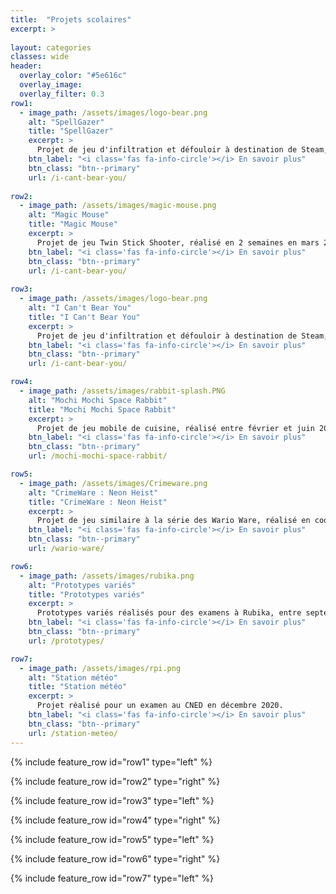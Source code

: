 ```yaml
---
title:  "Projets scolaires"
excerpt: >
  
layout: categories
classes: wide
header:
  overlay_color: "#5e616c"
  overlay_image: 
  overlay_filter: 0.3
row1:
  - image_path: /assets/images/logo-bear.png
    alt: "SpellGazer"
    title: "SpellGazer"
    excerpt: >
      Projet de jeu d'infiltration et défouloir à destination de Steam, réalisé entre novembre 2022 et janvier 2023.
    btn_label: "<i class='fas fa-info-circle'></i> En savoir plus"
    btn_class: "btn--primary"
    url: /i-cant-bear-you/
    
row2:
  - image_path: /assets/images/magic-mouse.png
    alt: "Magic Mouse"
    title: "Magic Mouse"
    excerpt: >
      Projet de jeu Twin Stick Shooter, réalisé en 2 semaines en mars 2023.
    btn_label: "<i class='fas fa-info-circle'></i> En savoir plus"
    btn_class: "btn--primary"
    url: /i-cant-bear-you/
    
row3:
  - image_path: /assets/images/logo-bear.png
    alt: "I Can't Bear You"
    title: "I Can't Bear You"
    excerpt: >
      Projet de jeu d'infiltration et défouloir à destination de Steam, réalisé entre novembre 2022 et janvier 2023.
    btn_label: "<i class='fas fa-info-circle'></i> En savoir plus"
    btn_class: "btn--primary"
    url: /i-cant-bear-you/

row4:
  - image_path: /assets/images/rabbit-splash.PNG
    alt: "Mochi Mochi Space Rabbit"
    title: "Mochi Mochi Space Rabbit"
    excerpt: >
      Projet de jeu mobile de cuisine, réalisé entre février et juin 2022.
    btn_label: "<i class='fas fa-info-circle'></i> En savoir plus"
    btn_class: "btn--primary"
    url: /mochi-mochi-space-rabbit/

row5:
  - image_path: /assets/images/Crimeware.png
    alt: "CrimeWare : Neon Heist"
    title: "CrimeWare : Neon Heist"
    excerpt: >
      Projet de jeu similaire à la série des Wario Ware, réalisé en coopération avec 40 élèves, entre décembre 2021 et février 2022.
    btn_label: "<i class='fas fa-info-circle'></i> En savoir plus"
    btn_class: "btn--primary"
    url: /wario-ware/

row6:
  - image_path: /assets/images/rubika.png
    alt: "Prototypes variés"
    title: "Prototypes variés"
    excerpt: >
      Prototypes variés réalisés pour des examens à Rubika, entre septembre et décembre 2021.
    btn_label: "<i class='fas fa-info-circle'></i> En savoir plus"
    btn_class: "btn--primary"
    url: /prototypes/

row7:
  - image_path: /assets/images/rpi.png
    alt: "Station météo"
    title: "Station météo"
    excerpt: >
      Projet réalisé pour un examen au CNED en décembre 2020.
    btn_label: "<i class='fas fa-info-circle'></i> En savoir plus"
    btn_class: "btn--primary"
    url: /station-meteo/
---
```


{% include feature_row id="row1" type="left" %}

{% include feature_row id="row2" type="right" %}

{% include feature_row id="row3" type="left" %}

{% include feature_row id="row4" type="right" %}

{% include feature_row id="row5" type="left" %}

{% include feature_row id="row6" type="right" %}

{% include feature_row id="row7" type="left" %}